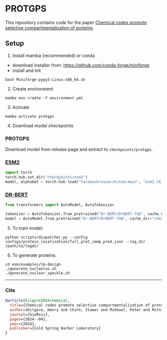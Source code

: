 # PROTGPS

This repository contains code for the paper [Chemical codes promote selective compartmentalization of proteins](https://www.biorxiv.org/content/10.1101/2024.04.15.589616v2.abstract).

## Setup

1. Install mamba (recommended) or conda

- download installer from: https://github.com/conda-forge/miniforge
- install and init

```
bash Miniforge-pypy3-Linux-x86_64.sh
```

2. Create environment 

```
mamba env create -f environment.yml
```
 
3. Activate


```
mamba activate protgps
```

4. Download model checkpoints

### PROTGPS

Download model from release page and extract to `checkpoints/protgps`.


### [ESM2](https://github.com/facebookresearch/esm/)

```python
import torch
torch.hub.set_dir("checkpoints/esm2")
model, alphabet = torch.hub.load("facebookresearch/esm:main", "esm2_t6_8M_UR50D")
```
### [DR-BERT](https://github.com/qanastek/DrBERT)

```python
from transformers import AutoModel, AutoTokenizer

tokenizer = AutoTokenizer.from_pretrained("Dr-BERT/DrBERT-7GB", cache_dir="checkpoints/drbert")
model = AutoModel.from_pretrained("Dr-BERT/DrBERT-7GB", cache_dir="checkpoints/drbert")
```

5. To train model:
    
```
python scripts/dispatcher.py --config configs/protein_localization/full_prot_comp_pred.json --log_dir /path/to/logdir
```

6. To generate proteins:

```
cd esm/examples/lm-design
./generate_nucleolus.sh
./generate_nuclear_speckle.sh
```

----------------
### Cite

```bibtex
@article{kilgore2024chemical,
  title={Chemical codes promote selective compartmentalization of proteins},
  author={Kilgore, Henry and Chinn, Itamar and Mikhael, Peter and Mitnikov, Ilan and Van Dongen, Catherine and Zylberberg, Guy and Afeyan, Lena and Banani, Salman and Wilson-Hawken, Susana and Lee, Tony and others},
  journal={bioRxiv},
  pages={2024--04},
  year={2024},
  publisher={Cold Spring Harbor Laboratory}
}
```

